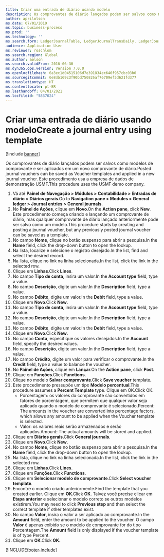 ```yaml
---
title: Criar uma entrada de diário usando modelo
description: Os comprovantes de diário lançados podem ser salvos como modelos de comprovante e ser aplicados em um novo comprovante de diário.
author: aprilolson
ms.date: 07/01/2019
ms.topic: business-process
ms.prod: ''
ms.technology: ''
ms.search.form: LedgerJournalTable, LedgerJournalTransDaily, LedgerJournalTransVoucherTemplate
audience: Application User
ms.reviewer: roschlom
ms.search.region: Global
ms.author: aolson
ms.search.validFrom: 2016-06-30
ms.dyn365.ops.version: Version 7.0.0
ms.openlocfilehash: 6a3ec1d04515106d7e391834ec646f957cbc03b0
ms.sourcegitcommit: 0e8db169c3f90bd750826af76709ef5d621fd377
ms.translationtype: HT
ms.contentlocale: pt-BR
ms.lasthandoff: 04/01/2021
ms.locfileid: "5837024"
---
```

# <a name="create-a-journal-entry-using-template"></a><span data-ttu-id="059f1-103">Criar uma entrada de diário usando modelo</span><span class="sxs-lookup"><span data-stu-id="059f1-103">Create a journal entry using template</span></span>

[!include [banner](../../includes/banner.md)]

<span data-ttu-id="059f1-104">Os comprovantes de diário lançados podem ser salvos como modelos de comprovante e ser aplicados em um novo comprovante de diário.</span><span class="sxs-lookup"><span data-stu-id="059f1-104">Posted journal vouchers can be saved as Voucher templates and applied in a new journal voucher.</span></span> <span data-ttu-id="059f1-105">Este procedimento usa a empresa de dados de demonstração USMF.</span><span class="sxs-lookup"><span data-stu-id="059f1-105">This procedure uses the USMF demo company.</span></span>

1. <span data-ttu-id="059f1-106">Vá até **Painel de Navegação > Módulos > Contabilidade > Entradas de diário > Diários gerais**.</span><span class="sxs-lookup"><span data-stu-id="059f1-106">Go to **Navigation pane > Modules > General ledger > Journal entries > General journals**.</span></span>
2. <span data-ttu-id="059f1-107">No **Painel de Ações**, clique em **Novo**.</span><span class="sxs-lookup"><span data-stu-id="059f1-107">On the **Action pane**, click **New**.</span></span> <span data-ttu-id="059f1-108">Este procedimento começa criando e lançando um comprovante de diário, mas qualquer comprovante de diário lançado anteriormente pode ser salvo como um modelo.</span><span class="sxs-lookup"><span data-stu-id="059f1-108">This procedure starts by creating and posting a journal voucher, but any previously posted journal voucher can be saved as a template.</span></span>  
3. <span data-ttu-id="059f1-109">No campo **Nome**, clique no botão suspenso para abrir a pesquisa.</span><span class="sxs-lookup"><span data-stu-id="059f1-109">In the **Name** field, click the drop-down button to open the lookup.</span></span>
4. <span data-ttu-id="059f1-110">Na lista, localize e selecione o registro desejado.</span><span class="sxs-lookup"><span data-stu-id="059f1-110">In the list, find and select the desired record.</span></span>
5. <span data-ttu-id="059f1-111">Na lista, clique no link na linha selecionada.</span><span class="sxs-lookup"><span data-stu-id="059f1-111">In the list, click the link in the selected row.</span></span>
6. <span data-ttu-id="059f1-112">Clique em **Linhas**.</span><span class="sxs-lookup"><span data-stu-id="059f1-112">Click **Lines**.</span></span>
7. <span data-ttu-id="059f1-113">No campo **Tipo de conta**, insira um valor.</span><span class="sxs-lookup"><span data-stu-id="059f1-113">In the **Account type** field, type a value.</span></span>
8. <span data-ttu-id="059f1-114">No campo **Descrição**, digite um valor.</span><span class="sxs-lookup"><span data-stu-id="059f1-114">In the **Description** field, type a value.</span></span>
9. <span data-ttu-id="059f1-115">No campo **Débito**, digite um valor.</span><span class="sxs-lookup"><span data-stu-id="059f1-115">In the **Debit** field, type a value.</span></span>
10. <span data-ttu-id="059f1-116">Clique em **Novo**.</span><span class="sxs-lookup"><span data-stu-id="059f1-116">Click **New**.</span></span>
11. <span data-ttu-id="059f1-117">No campo **Tipo de conta**, insira um valor.</span><span class="sxs-lookup"><span data-stu-id="059f1-117">In the **Account type** field, type a value.</span></span>
12. <span data-ttu-id="059f1-118">No campo **Descrição**, digite um valor.</span><span class="sxs-lookup"><span data-stu-id="059f1-118">In the **Description** field, type a value.</span></span>
13. <span data-ttu-id="059f1-119">No campo **Débito**, digite um valor.</span><span class="sxs-lookup"><span data-stu-id="059f1-119">In the **Debit** field, type a value.</span></span>
14. <span data-ttu-id="059f1-120">Clique em **Novo**.</span><span class="sxs-lookup"><span data-stu-id="059f1-120">Click **New**.</span></span>
14. <span data-ttu-id="059f1-121">No campo **Conta**, especifique os valores desejados.</span><span class="sxs-lookup"><span data-stu-id="059f1-121">In the **Account** field, specify the desired values.</span></span>
15. <span data-ttu-id="059f1-122">No campo **Descrição**, digite um valor.</span><span class="sxs-lookup"><span data-stu-id="059f1-122">In the **Description** field, type a value.</span></span>
16. <span data-ttu-id="059f1-123">No campo **Crédito**, digite um valor para verificar o comprovante.</span><span class="sxs-lookup"><span data-stu-id="059f1-123">In the **Credit** field, type a value to balance the voucher.</span></span>
17. <span data-ttu-id="059f1-124">No **Painel de Ações**, clique em **Lançar**.</span><span class="sxs-lookup"><span data-stu-id="059f1-124">On the **Action pane**, click **Post**.</span></span>
18. <span data-ttu-id="059f1-125">Clique em **Funções**.</span><span class="sxs-lookup"><span data-stu-id="059f1-125">Click **Functions**.</span></span>
19. <span data-ttu-id="059f1-126">Clique no modelo **Salvar comprovante**.</span><span class="sxs-lookup"><span data-stu-id="059f1-126">Click **Save voucher** template.</span></span>
20. <span data-ttu-id="059f1-127">Este procedimento pressupõe um tipo **Modelo percentual**.</span><span class="sxs-lookup"><span data-stu-id="059f1-127">This procedure assumes a **Percent Template** type.</span></span> <span data-ttu-id="059f1-128">Clique em OK.</span><span class="sxs-lookup"><span data-stu-id="059f1-128">Click OK.</span></span>
    - <span data-ttu-id="059f1-129">Porcentagem: os valores do comprovante são convertidos em fatores de porcentagem, que permitem que qualquer valor seja aplicado quando o modelo de comprovante é selecionado.</span><span class="sxs-lookup"><span data-stu-id="059f1-129">Percent: The amounts in the voucher are converted into percentage factors, which allows any amount to be applied when the Voucher template is selected.</span></span>
    - <span data-ttu-id="059f1-130">Valor: os valores reais serão armazenados e serão aplicados.</span><span class="sxs-lookup"><span data-stu-id="059f1-130">Amount: The actual amounts will be stored and applied.</span></span>  
21. <span data-ttu-id="059f1-131">Clique em **Diários gerais**.</span><span class="sxs-lookup"><span data-stu-id="059f1-131">Click **General journals**.</span></span>
22. <span data-ttu-id="059f1-132">Clique em **Novo**.</span><span class="sxs-lookup"><span data-stu-id="059f1-132">Click **New**.</span></span>
23. <span data-ttu-id="059f1-133">No campo **Nome**, clique no botão suspenso para abrir a pesquisa.</span><span class="sxs-lookup"><span data-stu-id="059f1-133">In the **Name** field, click the drop-down button to open the lookup.</span></span>
24. <span data-ttu-id="059f1-134">Na lista, clique no link na linha selecionada.</span><span class="sxs-lookup"><span data-stu-id="059f1-134">In the list, click the link in the selected row.</span></span>
25. <span data-ttu-id="059f1-135">Clique em **Linhas**.</span><span class="sxs-lookup"><span data-stu-id="059f1-135">Click **Lines**.</span></span>
26. <span data-ttu-id="059f1-136">Clique em **Funções**.</span><span class="sxs-lookup"><span data-stu-id="059f1-136">Click **Functions**.</span></span>
27. <span data-ttu-id="059f1-137">Clique em **Selecionar modelo de comprovante**.</span><span class="sxs-lookup"><span data-stu-id="059f1-137">Click **Select voucher template**.</span></span>
28. <span data-ttu-id="059f1-138">Encontre o modelo criado anteriormente.</span><span class="sxs-lookup"><span data-stu-id="059f1-138">Find the template that you created earlier.</span></span> <span data-ttu-id="059f1-139">Clique em **OK**.</span><span class="sxs-lookup"><span data-stu-id="059f1-139">Click **OK**.</span></span> <span data-ttu-id="059f1-140">Talvez você precise clicar em **Etapa anterior** e selecionar o modelo correto se outros modelos existirem.</span><span class="sxs-lookup"><span data-stu-id="059f1-140">You may need to click **Previous step** and then select the correct template if other templates exist.</span></span>  
29. <span data-ttu-id="059f1-141">No campo **Valor**, insira o valor a ser aplicado ao comprovante.</span><span class="sxs-lookup"><span data-stu-id="059f1-141">In the **Amount** field, enter the amount to be applied to the voucher.</span></span> <span data-ttu-id="059f1-142">O campo **Valor** é apenas exibido se o modelo de comprovante for do tipo Porcentagem.</span><span class="sxs-lookup"><span data-stu-id="059f1-142">The **Amount** field is only displayed if the voucher template is of type Percent.</span></span>  
30. <span data-ttu-id="059f1-143">Clique em **OK**.</span><span class="sxs-lookup"><span data-stu-id="059f1-143">Click **OK**.</span></span>



[!INCLUDE[footer-include](../../../includes/footer-banner.md)]